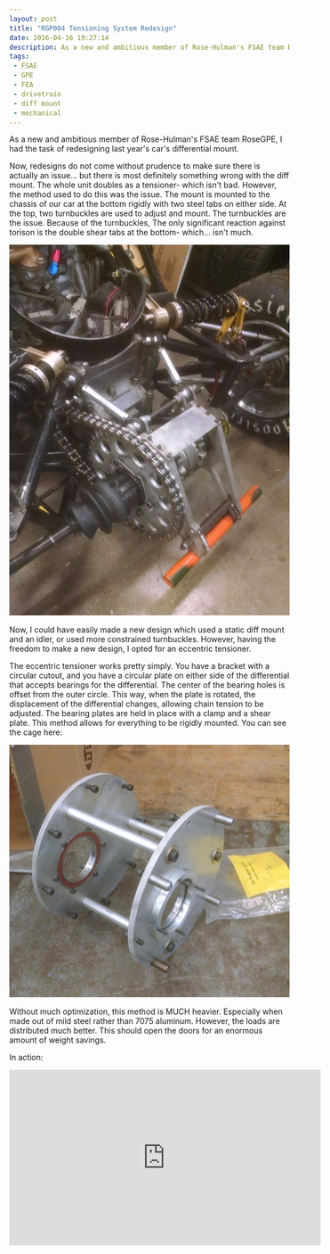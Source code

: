 ```yaml
---
layout: post
title: "RGP004 Tensioning System Redesign"
date: 2016-04-16 19:27:14
description: As a new and ambitious member of Rose-Hulman's FSAE team RoseGPE, I had the task of redesigning last year's car's differential mount.
tags:
 - FSAE
 - GPE
 - FEA
 - drivetrain
 - diff mount
 - mechanical
---
```


As a new and ambitious member of Rose-Hulman's FSAE team RoseGPE, I had the task of redesigning last year's car's differential mount.

Now, redesigns do not come without prudence to make sure there is actually an issue... but there is most definitely something wrong with the diff mount. The whole unit doubles as a tensioner- which isn't bad. However, the method used to do this was the issue. The mount is mounted to the chassis of our car at the bottom rigidly with two steel tabs on either side. At the top, two turnbuckles are used to adjust and mount. The turnbuckles are the issue. Because of the turnbuckles, The only significant reaction against torison is the double shear tabs at the bottom- which... isn't much. 

<img src="/images/rgp004_2015mount.jpg">

Now, I could have easily made a new design which used a static diff mount and an idler, or used more constrained turnbuckles. However, having the freedom to make a new design, I opted for an eccentric tensioner.

The eccentric tensioner works pretty simply. You have a bracket with a circular cutout, and you have a circular plate on either side of the differential that accepts bearings for the differential. The center of the bearing holes is offset from the outer circle. This way, when the plate is rotated, the displacement of the differential changes, allowing chain tension to be adjusted. The bearing plates are held in place with a clamp and a shear plate. This method allows for everything to be rigidly mounted. You can see the cage here:

<img src="/images/rgp004_diffcage.jpg">

Without much optimization, this method is MUCH heavier. Especially when made out of mild steel rather than 7075 aluminum. However, the loads are distributed much better. This should open the doors for an enormous amount of weight savings.

In action:

<iframe width="560" height="315" src="https://www.youtube.com/embed/YmzeJpypzsc" frameborder="0" allowfullscreen></iframe>